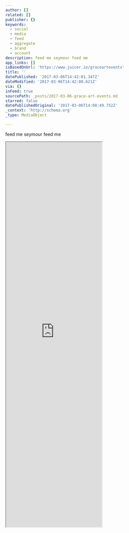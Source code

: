 ```yaml
---
author: []
related: []
publisher: {}
keywords:
  - social
  - media
  - feed
  - aggregate
  - brand
  - account
description: feed me seymour feed me
app_links: []
isBasedOnUrl: 'https://www.juicer.io/graceartevents'
title: ''
datePublished: '2017-03-06T14:42:01.347Z'
dateModified: '2017-03-06T14:42:00.621Z'
via: {}
inFeed: true
sourcePath: _posts/2017-03-06-grace-art-events.md
starred: false
datePublishedOriginal: '2017-03-06T14:08:49.752Z'
_context: 'http://schema.org'
_type: MediaObject

---
```

feed me seymour feed me

<iframe src="https://the-grid.github.io/ed-userhtml/?g=eJx9j7FuwzAMRPd-hcA9FrIGlj-gU3-BkS6RXCUxSDqu_76CnaLo0oU4HHiPx16jlMmcSgzkPavCtBvnEiFdeXjczkjdqORsnRDI8GV-5CfvORp6v6vhra_l_umy4PIPKWpD3ZAKB-JayQlqILW1QjNgf-5sy76R5-pibcRAO-9wARK5xMabPJQU6CocwWJ44m7amuXjT6p1ggjXZvKrYTab9OT9siy_JWn4eCwQJHde3fvm9p7bj_nYxlyHb_7RaNw" height="1200" style=""></iframe>